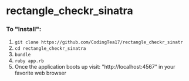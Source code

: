 # rectangle_checkr_sinatra
### To "Install":
1. `git clone https://github.com/CodingTea17/rectangle_checkr_sinatr`
2. `cd rectangle_checkr_sinatra`
3. `bundle`
4. `ruby app.rb`
5. Once the application boots up visit: "http://localhost:4567" in your favorite web browser

